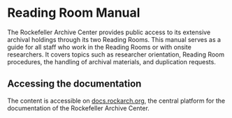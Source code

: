 # Reading Room Manual

The Rockefeller Archive Center provides public access to its extensive archival holdings through its two Reading Rooms. This manual serves as a guide for all staff who work in the Reading Rooms or with onsite researchers. It covers topics such as researcher orientation, Reading Room procedures, the handling of archival materials, and duplication requests.


## Accessing the documentation

The content is accessible on [docs.rockarch.org](https://docs.rockarch.org), the central platform for the documentation of the Rockefeller Archive Center.
